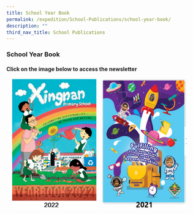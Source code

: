 ```yaml
---
title: School Year Book
permalink: /expedition/School-Publications/school-year-book/
description: ""
third_nav_title: School Publications
---
```

### School Year Book 

#### Click on the image below to access the newsletter 
<a href="https://designrr.page/?id=250767&token=3990580765&type=FP&h=7630"><img src="/images/2023%20Year%20Book1.png" style="width:220px;height:340px;margin-left:15px;" align = "Left"></a>

<a href="https://designrr.page/?id=245368&token=3268992976&type=FP&h=2444"><img src="/images/2021%20Yearbook.png" style="width:220px;height:340px;margin-left:15px;" align = "Left"></a>